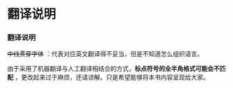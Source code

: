 # 翻译说明

### 翻译说明  

~~中线贯穿字体~~ ：代表对应英文翻译得不妥当，但是不知道怎么组织语言。

由于采用了机器翻译与人工翻译相结合的方式，**标点符号的全半角格式可能会不匹配** ，更改起来过于麻烦，还请谅解。只是希望能够将本书内容呈现给大家。